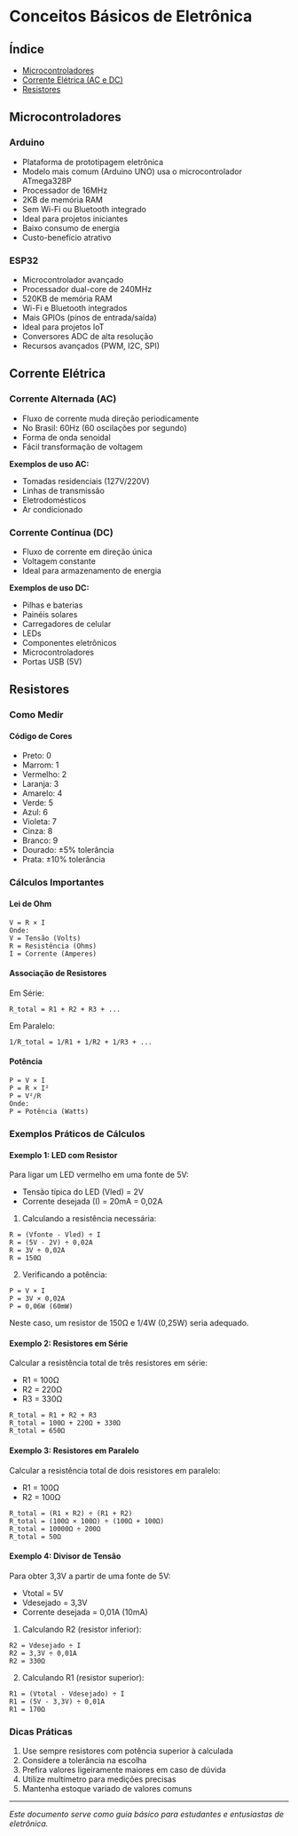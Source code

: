 # Conceitos Básicos de Eletrônica

## Índice
- [Microcontroladores](#microcontroladores)
- [Corrente Elétrica (AC e DC)](#corrente-elétrica)
- [Resistores](#resistores)

## Microcontroladores

### Arduino
- Plataforma de prototipagem eletrônica
- Modelo mais comum (Arduino UNO) usa o microcontrolador ATmega328P
- Processador de 16MHz
- 2KB de memória RAM
- Sem Wi-Fi ou Bluetooth integrado
- Ideal para projetos iniciantes
- Baixo consumo de energia
- Custo-benefício atrativo

### ESP32
- Microcontrolador avançado
- Processador dual-core de 240MHz
- 520KB de memória RAM
- Wi-Fi e Bluetooth integrados
- Mais GPIOs (pinos de entrada/saída)
- Ideal para projetos IoT
- Conversores ADC de alta resolução
- Recursos avançados (PWM, I2C, SPI)

## Corrente Elétrica

### Corrente Alternada (AC)
- Fluxo de corrente muda direção periodicamente
- No Brasil: 60Hz (60 oscilações por segundo)
- Forma de onda senoidal
- Fácil transformação de voltagem

**Exemplos de uso AC:**
- Tomadas residenciais (127V/220V)
- Linhas de transmissão
- Eletrodomésticos
- Ar condicionado

### Corrente Contínua (DC)
- Fluxo de corrente em direção única
- Voltagem constante
- Ideal para armazenamento de energia

**Exemplos de uso DC:**
- Pilhas e baterias
- Painéis solares
- Carregadores de celular
- LEDs
- Componentes eletrônicos
- Microcontroladores
- Portas USB (5V)

## Resistores

### Como Medir

#### Código de Cores
- Preto: 0
- Marrom: 1
- Vermelho: 2
- Laranja: 3
- Amarelo: 4
- Verde: 5
- Azul: 6
- Violeta: 7
- Cinza: 8
- Branco: 9
- Dourado: ±5% tolerância
- Prata: ±10% tolerância

### Cálculos Importantes

#### Lei de Ohm
```
V = R × I
Onde:
V = Tensão (Volts)
R = Resistência (Ohms)
I = Corrente (Amperes)
```

#### Associação de Resistores
Em Série:
```
R_total = R1 + R2 + R3 + ...
```

Em Paralelo:
```
1/R_total = 1/R1 + 1/R2 + 1/R3 + ...
```

#### Potência
```
P = V × I
P = R × I²
P = V²/R
Onde:
P = Potência (Watts)
```

### Exemplos Práticos de Cálculos

#### Exemplo 1: LED com Resistor
Para ligar um LED vermelho em uma fonte de 5V:
- Tensão típica do LED (Vled) = 2V
- Corrente desejada (I) = 20mA = 0,02A

1. Calculando a resistência necessária:
```
R = (Vfonte - Vled) ÷ I
R = (5V - 2V) ÷ 0,02A
R = 3V ÷ 0,02A
R = 150Ω
```

2. Verificando a potência:
```
P = V × I
P = 3V × 0,02A
P = 0,06W (60mW)
```
Neste caso, um resistor de 150Ω e 1/4W (0,25W) seria adequado.

#### Exemplo 2: Resistores em Série
Calcular a resistência total de três resistores em série:
- R1 = 100Ω
- R2 = 220Ω
- R3 = 330Ω

```
R_total = R1 + R2 + R3
R_total = 100Ω + 220Ω + 330Ω
R_total = 650Ω
```

#### Exemplo 3: Resistores em Paralelo
Calcular a resistência total de dois resistores em paralelo:
- R1 = 100Ω
- R2 = 100Ω

```
R_total = (R1 × R2) ÷ (R1 + R2)
R_total = (100Ω × 100Ω) ÷ (100Ω + 100Ω)
R_total = 10000Ω ÷ 200Ω
R_total = 50Ω
```

#### Exemplo 4: Divisor de Tensão
Para obter 3,3V a partir de uma fonte de 5V:
- Vtotal = 5V
- Vdesejado = 3,3V
- Corrente desejada = 0,01A (10mA)

1. Calculando R2 (resistor inferior):
```
R2 = Vdesejado ÷ I
R2 = 3,3V ÷ 0,01A
R2 = 330Ω
```

2. Calculando R1 (resistor superior):
```
R1 = (Vtotal - Vdesejado) ÷ I
R1 = (5V - 3,3V) ÷ 0,01A
R1 = 170Ω
```

### Dicas Práticas
1. Use sempre resistores com potência superior à calculada
2. Considere a tolerância na escolha
3. Prefira valores ligeiramente maiores em caso de dúvida
4. Utilize multímetro para medições precisas
5. Mantenha estoque variado de valores comuns

---
*Este documento serve como guia básico para estudantes e entusiastas de eletrônica.* 